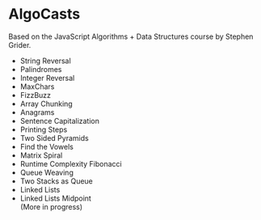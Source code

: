 # AlgoCasts

Based on the JavaScript Algorithms + Data Structures course by Stephen Grider. <br>

- String Reversal <br>
- Palindromes <br>
- Integer Reversal <br>
- MaxChars <br>
- FizzBuzz <br>
- Array Chunking <br>
- Anagrams <br>
- Sentence Capitalization <br>
- Printing Steps <br>
- Two Sided Pyramids <br>
- Find the Vowels <br>
- Matrix Spiral <br>
- Runtime Complexity Fibonacci <br>
- Queue Weaving <br>
- Two Stacks as Queue <br>
- Linked Lists <br>
- Linked Lists Midpoint <br>
  (More in progress)
